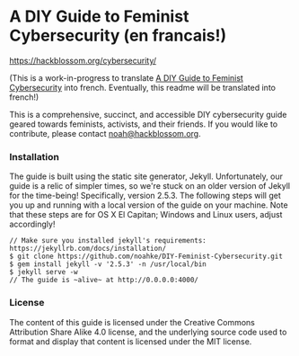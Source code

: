 # A DIY Guide to Feminist Cybersecurity (en francais!)

https://hackblossom.org/cybersecurity/

(This is a work-in-progress to translate <a href="https://github.com/HACK-BLOSSOM/DIY-Feminist-Cybersecurity">A DIY Guide to Feminist Cybersecurity</a> into french. Eventually, this readme will be translated into french!)

This is a comprehensive, succinct, and accessible DIY cybersecurity guide geared towards feminists, activists, and their friends. If you would like to contribute, please contact <a href="mailto:noah@hackblossom.org" target="_top">noah@hackblossom.org</a>.

### Installation
The guide is built using the static site generator, Jekyll. Unfortunately, our guide is a relic of simpler times, so we're stuck on an older version of Jekyll for the time-being! Specifically, version 2.5.3. The following steps will get you up and running with a local version of the guide on your machine. Note that these steps are for OS X El Capitan; Windows and Linux users, adjust accordingly!

```
// Make sure you installed jekyll's requirements: https://jekyllrb.com/docs/installation/
$ git clone https://github.com/noahke/DIY-Feminist-Cybersecurity.git
$ gem install jekyll -v '2.5.3' -n /usr/local/bin
$ jekyll serve -w
// The guide is ~alive~ at http://0.0.0.0:4000/
```

### License
The content of this guide is licensed under the Creative Commons Attribution Share Alike 4.0 license, and the underlying source code used to format and display that content is licensed under the MIT license.

